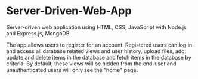 # Server-Driven-Web-App
Server-driven web application using HTML, CSS, JavaScript with Node.js and Express.js, MongoDB.

The app allows users to register for an account. Registered users can log in and access all database related views and user history, 
upload files, add, update and delete items in the database and fetch items in the database by criteria. By default, these views will
be hidden from the end-user and unauthenticated users will only see the "home" page. 
